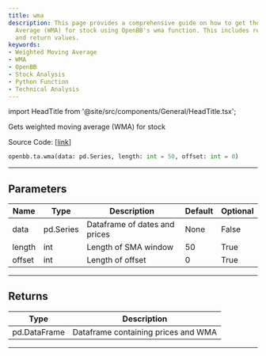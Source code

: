 ```yaml
---
title: wma
description: This page provides a comprehensive guide on how to get the Weighted Moving
  Average (WMA) for stock using OpenBB's wma function. This includes relevant parameters
  and return values.
keywords:
- Weighted Moving Average
- WMA
- OpenBB
- Stock Analysis
- Python Function
- Technical Analysis
---
```


import HeadTitle from '@site/src/components/General/HeadTitle.tsx';

<HeadTitle title="ta.wma - Reference | OpenBB SDK Docs" />

Gets weighted moving average (WMA) for stock

Source Code: [[link](https://github.com/OpenBB-finance/OpenBBTerminal/tree/main/openbb_terminal/common/technical_analysis/overlap_model.py#L67)]

```python
openbb.ta.wma(data: pd.Series, length: int = 50, offset: int = 0)
```

---

## Parameters

| Name | Type | Description | Default | Optional |
| ---- | ---- | ----------- | ------- | -------- |
| data | pd.Series | Dataframe of dates and prices | None | False |
| length | int | Length of SMA window | 50 | True |
| offset | int | Length of offset | 0 | True |


---

## Returns

| Type | Description |
| ---- | ----------- |
| pd.DataFrame | Dataframe containing prices and WMA |
---
